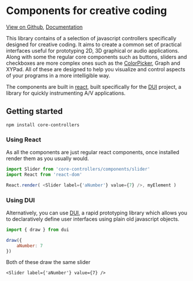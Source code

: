 # Components for creative coding

[View on Github](https://github.com/marklundin/core-controllers), [Documentation](http://mark-lundin.com/core-controllers/documentation)

This library contains of a selection of javascript controllers specifically
designed for creative coding. It aims to create a common set of practical
interfaces useful for prototyping 2D, 3D graphical or audio applications. Along
with some the regular core components such as buttons, sliders and checkboxes are
more complex ones such as the [ColorPicker](#ColorPicker), Graph and XYPad. All
of these are designed to help you visualize and control aspects of your
programs in a more intelligible way.

The components are built in [react](https://github.com/facebook/react), built
specifically for the [DUI](TBC) project, a library for quickly instrumenting
A/V applications.

## Getting started

`npm install core-controllers`

### Using React

As all the components are just regular react components, once installed render
them as you usually would.

```javascript
import Slider from 'core-controllers/components/slider'
import React from 'react-dom'

React.render( <Slider label={'aNumber'} value={7} />, myElement )
```

### Using DUI

Alternatively, you can use [DUI](TBC), a rapid prototyping library which allows
you to declaratively define user interfaces using plain old javascript objects.

```javascript
import { draw } from dui

draw({
    aNumber: 7
})
```

Both of these draw the same slider


```
<Slider label={'aNumber'} value={7} />
```
